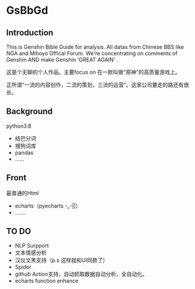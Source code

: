 # GsBbGd
## Introduction
This is Genshin Bible Guide for analysis. All datas from Chinese BBS like NGA and Mihoyo Offical Forum. We're concentrating on comments of Genshin AND make Genshin 'GREAT AGAIN' .
  
这是个无聊的个人作品。主要focus on 在一款叫做“原神”的高质量游戏上。  

正所谓“一流的内容创作，二流的策划，三流的运营”。这家公司要走的路还有很长。
  
## Background
  
python3.8
  - 结巴分词
  - 搜狗词库
  - pandas
  - ......
## Front  
最普通的Html
  - echarts（pyecharts -_-||）
  - .......
## TO DO
  - NLP Surpport
  - 文本情感分析
  - 汉仪文黑支持（p.s 这样就和UI同款了）
  - Spider
  - github Action支持，自动抓取数据自动分析，全自动化。
  - echarts function enhance

